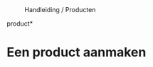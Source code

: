 <properties>
	<page>
		<title>Een product aanmaken</title>
	</page>
	<menu>
		<position>Handleiding / Producten</position> 
		<title>Introductie</title>
	</menu>
	<context>product*</context>
</properties>

# Een product aanmaken #

